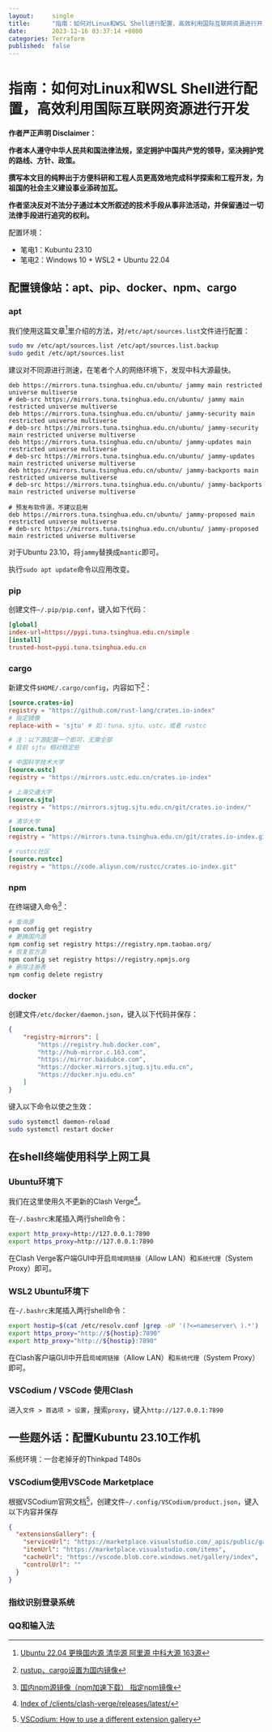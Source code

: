 ```yaml
---
layout:     single
title:      "指南：如何对Linux和WSL Shell进行配置，高效利用国际互联网资源进行开发"
date:       2023-12-16 03:37:14 +0800
categories: Terraform
published:  false
---
```


# 指南：如何对Linux和WSL Shell进行配置，高效利用国际互联网资源进行开发

**作者严正声明 Disclaimer：**

**作者本人遵守中华人民共和国法律法规，坚定拥护中国共产党的领导，坚决拥护党的路线、方针、政策。**

**撰写本文目的纯粹出于方便科研和工程人员更高效地完成科学探索和工程开发，为祖国的社会主义建设事业添砖加瓦。**

**作者坚决反对不法分子通过本文所叙述的技术手段从事非法活动，并保留通过一切法律手段进行追究的权利。**

配置环境：
- 笔电1：Kubuntu 23.10
- 笔电2：Windows 10 + WSL2 + Ubuntu 22.04

## 配置镜像站：apt、pip、docker、npm、cargo

### apt

我们使用这篇文章[^1]里介绍的方法，对`/etc/apt/sources.list`文件进行配置：

```bash
sudo mv /etc/apt/sources.list /etc/apt/sources.list.backup
sudo gedit /etc/apt/sources.list
```

建议对不同源进行测速，在笔者个人的网络环境下，发现中科大源最快。

```
deb https://mirrors.tuna.tsinghua.edu.cn/ubuntu/ jammy main restricted universe multiverse
# deb-src https://mirrors.tuna.tsinghua.edu.cn/ubuntu/ jammy main restricted universe multiverse
deb https://mirrors.tuna.tsinghua.edu.cn/ubuntu/ jammy-security main restricted universe multiverse
# deb-src https://mirrors.tuna.tsinghua.edu.cn/ubuntu/ jammy-security main restricted universe multiverse
deb https://mirrors.tuna.tsinghua.edu.cn/ubuntu/ jammy-updates main restricted universe multiverse
# deb-src https://mirrors.tuna.tsinghua.edu.cn/ubuntu/ jammy-updates main restricted universe multiverse
deb https://mirrors.tuna.tsinghua.edu.cn/ubuntu/ jammy-backports main restricted universe multiverse
# deb-src https://mirrors.tuna.tsinghua.edu.cn/ubuntu/ jammy-backports main restricted universe multiverse

# 预发布软件源，不建议启用
deb https://mirrors.tuna.tsinghua.edu.cn/ubuntu/ jammy-proposed main restricted universe multiverse
# deb-src https://mirrors.tuna.tsinghua.edu.cn/ubuntu/ jammy-proposed main restricted universe multiverse
```

对于Ubuntu 23.10，将`jammy`替换成`mantic`即可。

执行`sudo apt update`命令以应用改变。

### pip

创建文件`~/.pip/pip.conf`，键入如下代码：

```conf
[global]
index-url=https://pypi.tuna.tsinghua.edu.cn/simple
[install]
trusted-host=pypi.tuna.tsinghua.edu.cn
```

### cargo

新建文件`$HOME/.cargo/config`，内容如下[^5]：

```toml
[source.crates-io]
registry = "https://github.com/rust-lang/crates.io-index"
# 指定镜像
replace-with = 'sjtu' # 如：tuna、sjtu、ustc，或者 rustcc

# 注：以下源配置一个即可，无需全部
# 目前 sjtu 相对稳定些

# 中国科学技术大学
[source.ustc]
registry = "https://mirrors.ustc.edu.cn/crates.io-index"

# 上海交通大学
[source.sjtu]
registry = "https://mirrors.sjtug.sjtu.edu.cn/git/crates.io-index/"

# 清华大学
[source.tuna]
registry = "https://mirrors.tuna.tsinghua.edu.cn/git/crates.io-index.git"

# rustcc社区
[source.rustcc]
registry = "https://code.aliyun.com/rustcc/crates.io-index.git"
```

### npm

在终端键入命令[^4]：

```bash
# 查询源
npm config get registry
# 更换国内源
npm config set registry https://registry.npm.taobao.org/
# 恢复官方源
npm config set registry https://registry.npmjs.org
# 删除注册表
npm config delete registry
```

### docker

创建文件`/etc/docker/daemon.json`，键入以下代码并保存：

```json
{
    "registry-mirrors": [
        "https://registry.hub.docker.com",
        "http://hub-mirror.c.163.com",
        "https://mirror.baidubce.com",
        "https://docker.mirrors.sjtug.sjtu.edu.cn",
        "https://docker.nju.edu.cn"
    ]
}
```

键入以下命令以使之生效：

```bash
sudo systemctl daemon-reload
sudo systemctl restart docker
```

## 在shell终端使用科学上网工具

### Ubuntu环境下

我们在这里使用久不更新的Clash Verge[^2]。

在`~/.bashrc`末尾插入两行shell命令：

```bash
export http_proxy=http://127.0.0.1:7890
export https_proxy=http://127.0.0.1:7890
```

在Clash Verge客户端GUI中开启`局域网链接`（Allow LAN）和`系统代理`（System Proxy）即可。

### WSL2 Ubuntu环境下

在`~/.bashrc`末尾插入两行shell命令：

```bash
export hostip=$(cat /etc/resolv.conf |grep -oP '(?<=nameserver\ ).*')
export https_proxy="http://${hostip}:7890"
export http_proxy="http://${hostip}:7890"
```

在Clash客户端GUI中开启`局域网链接`（Allow LAN）和`系统代理`（System Proxy）即可。

### VSCodium / VSCode 使用Clash

进入`文件 > 首选项 > 设置`，搜索`proxy`，键入`http://127.0.0.1:7890`

## 一些题外话：配置Kubuntu 23.10工作机

系统环境：一台老掉牙的Thinkpad T480s

### VSCodium使用VSCode Marketplace

根据VSCodium官网文档[^3]，创建文件`~/.config/VSCodium/product.json`，键入以下内容并保存

```json
{
  "extensionsGallery": {
    "serviceUrl": "https://marketplace.visualstudio.com/_apis/public/gallery",
    "itemUrl": "https://marketplace.visualstudio.com/items",
    "cacheUrl": "https://vscode.blob.core.windows.net/gallery/index",
    "controlUrl": ""
  }
}
```

### 指纹识别登录系统


### QQ和输入法



[^1]: [Ubuntu 22.04 更换国内源 清华源 阿里源 中科大源 163源](https://www.linuxmi.com/ubuntu-22-04-apt-sources-list.html)
[^2]: [Index of /clients/clash-verge/releases/latest/](https://dl.jichangzhu.com/clients/clash-verge/releases/latest/)
[^3]: [VSCodium: How to use a different extension gallery](https://github.com/VSCodium/vscodium/blob/master/docs/index.md#how-to-use-a-different-extension-gallery)
[^4]: [国内npm源镜像（npm加速下载） 指定npm镜像](https://blog.csdn.net/qq_43940789/article/details/131449710)
[^5]: [rustup、cargo设置为国内镜像](https://www.jianshu.com/p/17ca4c56fc5e)
